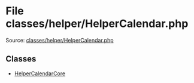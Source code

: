 File classes/helper/HelperCalendar.php
=========

Source: [classes/helper/HelperCalendar.php](https://github.com/PrestaShop/PrestaShop/blob/1.6.0.1/classes/helper/HelperCalendar.php)


Classes
-------

* [HelperCalendarCore](class.HelperCalendarCore.md)


